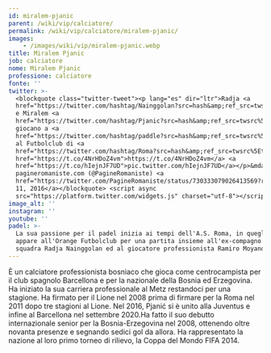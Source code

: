 ```yaml
---
id: miralem-pjanic
parent: /wiki/vip/calciatore/
permalink: /wiki/vip/calciatore/miralem-pjanic/
images:
    - /images/wiki/vip/miralem-pjanic.webp
title: Miralem Pjanic
job: calciatore
nome: Miralem Pjanic
professione: calciatore
fonte: ''
twitter: >-
  <blockquote class="twitter-tweet"><p lang="es" dir="ltr">Radja <a
  href="https://twitter.com/hashtag/Nainggolan?src=hash&amp;ref_src=twsrc%5Etfw">#Nainggolan</a>
  e Miralem <a
  href="https://twitter.com/hashtag/Pjanic?src=hash&amp;ref_src=twsrc%5Etfw">#Pjanic</a>
  giocano a <a
  href="https://twitter.com/hashtag/paddle?src=hash&amp;ref_src=twsrc%5Etfw">#paddle</a>
  al Futbolclub di <a
  href="https://twitter.com/hashtag/Roma?src=hash&amp;ref_src=twsrc%5Etfw">#Roma</a><a
  href="https://t.co/4NrHDoZ4vm">https://t.co/4NrHDoZ4vm</a> <a
  href="https://t.co/hIejnJF7UD">pic.twitter.com/hIejnJF7UD</a></p>&mdash;
  pagineromaniste.com (@PagineRomaniste) <a
  href="https://twitter.com/PagineRomaniste/status/730333079026413569?ref_src=twsrc%5Etfw">May
  11, 2016</a></blockquote> <script async
  src="https://platform.twitter.com/widgets.js" charset="utf-8"></script>
image_alt: ''
instagram: ''
youtube: ''
padel: >-
  La sua passione per il padel inizia ai tempi dell'A.S. Roma, in quegli anni
  appare all'Orange Futbolclub per una partita insieme all'ex-compagno di
  squadra Radja Nainggolan ed al giocatore professionista Ramiro Moyano.
---
```

È un calciatore professionista bosniaco che gioca come centrocampista per il club spagnolo Barcellona e per la nazionale della Bosnia ed Erzegovina. Ha iniziato la sua carriera professionale al Metz restandoci per una stagione. Ha firmato per il Lione nel 2008 prima di firmare per la Roma nel 2011 dopo tre stagioni al Lione. Nel 2016, Pjanić si è unito alla Juventus e infine al Barcellona nel settembre 2020.Ha fatto il suo debutto internazionale senior per la Bosnia-Erzegovina nel 2008, ottenendo oltre novanta presenze e segnando sedici gol da allora. Ha rappresentato la nazione al loro primo torneo di rilievo, la Coppa del Mondo FIFA 2014.